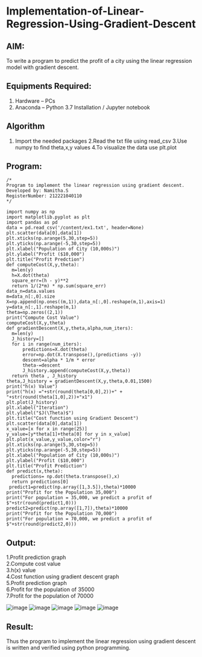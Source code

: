 # Implementation-of-Linear-Regression-Using-Gradient-Descent

## AIM:
To write a program to predict the profit of a city using the linear regression model with gradient descent.

## Equipments Required:
1. Hardware – PCs
2. Anaconda – Python 3.7 Installation / Jupyter notebook

## Algorithm
1. Import the needed packages
2.Read the txt file using read_csv
3.Use numpy to find theta,x,y values
4.To visualize the data use plt.plot 

## Program:
```
/*
Program to implement the linear regression using gradient descent.
Developed by: Namitha.S 
RegisterNumber: 212221040110  
*/
```
```
import numpy as np
import matplotlib.pyplot as plt
import pandas as pd
data = pd.read_csv('/content/ex1.txt', header=None)
plt.scatter(data[0],data[1])
plt.xticks(np.arange(5,30,step=5))
plt.yticks(np.arange(-5,30,step=5))
plt.xlabel("Population of City (10,000s)")
plt.ylabel("Profit ($10,000")
plt.title("Profit Predction")
def computeCost(X,y,theta):
  m=len(y)
  h=X.dot(theta)
  square_err=(h - y)**2
  return 1/(2*m) * np.sum(square_err)
data_n=data.values
m=data_n[:,0].size
X=np.append(np.ones((m,1)),data_n[:,0].reshape(m,1),axis=1)
y=data_n[:,1].reshape(m,1)
theta=np.zeros((2,1))
print("Compute Cost Value")
computeCost(X,y,theta)
def gradientDescent(X,y,theta,alpha,num_iters):
  m=len(y)
  J_history=[]
  for i in range(num_iters):
      predictions=X.dot(theta)
      error=np.dot(X.transpose(),(predictions -y))
      descent=alpha * 1/m * error
      theta-=descent
      J_history.append(computeCost(X,y,theta))
  return theta , J_history
theta,J_history = gradientDescent(X,y,theta,0.01,1500)
print("h(x) Value")
print("h(x) ="+str(round(theta[0,0],2))+" + "+str(round(theta[1,0],2))+"x1")
plt.plot(J_history)
plt.xlabel("Iteration")
plt.ylabel("$J(\Theta)$")
plt.title("Cost function using Gradient Descent")
plt.scatter(data[0],data[1])
x_value=[x for x in range(25)]
y_value=[y*theta[1]+theta[0] for y in x_value]
plt.plot(x_value,y_value,color="r")
plt.xticks(np.arange(5,30,step=5))
plt.yticks(np.arange(-5,30,step=5))
plt.xlabel("Population of City (10,000s)")
plt.ylabel("Profit ($10,000")
plt.title("Profit Prediction")
def predict(x,theta):
  predictions= np.dot(theta.transpose(),x)
  return predictions[0]
 predict1=predict(np.array([1,3.5]),theta)*10000
print("Profit for the Population 35,000")
print("For population = 35,000, we predict a profit of $"+str(round(predict1,0)))
predict2=predict(np.array([1,7]),theta)*10000
print("Profit for the Population 70,000")
print("For population = 70,000, we predict a profit of $"+str(round(predict2,0)))
```
## Output:

1.Profit prediction graph         
2.Compute cost value          
3.h(x) value              
4.Cost function using gradient descent graph            
5.Profit prediction graph            
6.Profit for the population of 35000         
7.Profit for the population of 70000            

![image](https://github.com/NamithaS2710/Implementation-of-Linear-Regression-Using-Gradient-Descent/assets/133190822/b42a7fbc-68f1-45d9-adfb-dcb2598b0ea6)
![image](https://github.com/NamithaS2710/Implementation-of-Linear-Regression-Using-Gradient-Descent/assets/133190822/c4bb8a1f-856d-4530-a9f7-d99f12f9eef2)
![image](https://github.com/NamithaS2710/Implementation-of-Linear-Regression-Using-Gradient-Descent/assets/133190822/66760adb-5f83-4a62-811b-51f97809b6ac)
![image](https://github.com/NamithaS2710/Implementation-of-Linear-Regression-Using-Gradient-Descent/assets/133190822/6d3757b0-c30e-4431-8a7e-074b08a04288)
![image](https://github.com/NamithaS2710/Implementation-of-Linear-Regression-Using-Gradient-Descent/assets/133190822/66277234-99ca-4efd-a94d-ae19c510c0c5)
## Result:
Thus the program to implement the linear regression using gradient descent is written and verified using python programming.

